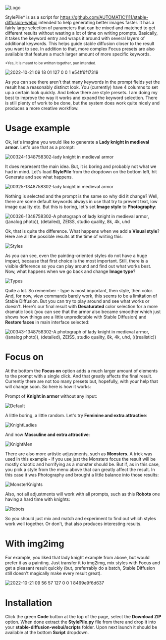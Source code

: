 ![Logo](https://user-images.githubusercontent.com/17021558/197962979-43290ce2-9a62-49c7-8295-5ad3fcdd1df0.png)

StylePile* is as a script for https://github.com/AUTOMATIC1111/stable-diffusion-webui intended to help generating better images faster. It has a fairly large selection of parameters that can be mixed and matched to get different results without wasting a lot of time on writing prompts. Basically, it takes the keyword entry and wraps it around with several layers of additional keywords. This helps guide stable diffusion closer to the result you want to see. In addition to that, more complex Focus presets are also available that feature a much larger amount of more specific keywords.

<sub>*Yes, it is meant to be written together, pun intended.</sub>

![2022-10-21 09 18 01 127 0 0 1 e54ff6f17319](https://user-images.githubusercontent.com/17021558/197129750-92ce8e86-c154-4c28-9224-548f4e0df418.png)

As you can see there aren't that many keywords in the prompt fields yet the result has a reasonably distinct look. You (currently) have 4 columns to set up a certain look quickly. And below there are style presets. I am doing my best to improve the way it works and expand the keyword selection. There is still plenty of work to be done, but the system does work quite nicely and produces a more creative workflow.

# Usage example
Ok, let's imagine you would like to generate a **Lady knight in medieval armor**. Let's use that as a prompt:

![00324-1348758302-lady knight in medieval armor](https://user-images.githubusercontent.com/17021558/197111727-29c9e389-d871-48f6-b7d0-a97aa5c14775.png)

It does represent the main idea. But, it is boring and probably not what we had in mind. Let's load **StylePile** from the dropdown on the bottom left, hit Generate and see what happens.

![00325-1348758302-lady knight in medieval armor](https://user-images.githubusercontent.com/17021558/197112034-733c672a-0a9e-40e4-90fd-3409ff354cdf.png)

Nothing is selected and the prompt is the same so why did it change? Well, there are some default keywords always in use that try to prevent text, low image quality etc. But this is boring, let's set **Image style** to **Photography**:

![00326-1348758302-A photograph of  lady knight in medieval armor, ((analog photo)), (detailed), ZEISS, studio quality, 8k, 4k, uhd](https://user-images.githubusercontent.com/17021558/197112225-906a9cb1-86ea-48a5-a21a-5b8dd095875b.png)

Ok, that is quite the difference. What happens when we add a **Visual style**? Here are all the possible results at the time of writing this:

![Styles](https://user-images.githubusercontent.com/17021558/197112781-26e05e01-9da9-4775-a224-41b1eb613eb6.png)

As you can see, even the painting-oriented styles do not have a huge impact, because that first choice is the most important. Still, there is a visible difference so you can play around and find out what works best. Now, what happens when we go back and change **Image type**?

![Types](https://user-images.githubusercontent.com/17021558/197113389-f256c97a-f26a-4a8f-9219-977344a612f0.png)

Quite a lot. So remember - type is most important, then style, then color. And, for now, view commands barely work, this seems to be a limitation of Stable Diffusion. But you can try to play around and see what works or doesn't.
Here's our final result with **Desaturated** color selection for a more dramatic look (you can see that the armor also became smoother which just shows how things are a little unpredictable with Stable Diffusion) and **Restore faces** in main interface selected:

![00343-1348758302-A photograph of  lady knight in medieval armor, ((analog photo)), (detailed), ZEISS, studio quality, 8k, 4k, uhd, (((realistic))](https://user-images.githubusercontent.com/17021558/197114973-499addaf-de7f-44f1-8069-1b3d0b9f36bf.png)

# Focus on
At the bottom the **Focus on** option adds a much larger amount of elements to the prompt with a single click. And that greatly affects the final result. Currently there are not too many presets but, hopefully, with your help that will change soon. So here is how it works:

Prompt of **Knight in armor** without any input:

![Default](https://user-images.githubusercontent.com/17021558/196643976-f7409711-ee6e-4a27-9524-a03827384c34.png)

A little boring, a little random. Let's try **Feminine and extra attractive**:

![KnightLadies](https://user-images.githubusercontent.com/17021558/196644475-596e7c05-bed4-47cd-9afc-56ff70a4ca8c.png)

And now **Masculine and extra attractive**:

![KnightMen](https://user-images.githubusercontent.com/17021558/196644706-2df9e416-c6f5-4247-8129-3f2ce3f66cc2.png)

There are also more artistic adjustments, such as **Monsters**. A trick was used in this example - if you use just the Monsters focus the result will be mostly chaotic and horrifying as a monster should be. But if, as in this case, you pick a style from the menu above that can greatly affect the result. In this case it was Photography and brought a little balance into those results:

![MonsterKnights](https://user-images.githubusercontent.com/17021558/196644813-7f3184b0-1b81-4a16-a078-c8f3d7a8c419.png)

Also, not all adjustments will work with all prompts, such as this **Robots** one having a hard time with knights:

![Robots](https://user-images.githubusercontent.com/17021558/196645673-17d24ea2-bb9a-4089-9863-d5d0f6deac2e.png)

So you should just mix and match and experiment to find out which styles work well together. Or don't, that also produces interesting results.

# With img2img
For example, you liked that lady knight example from above, but would prefer it as a painting. Just transfer it to img2img, mix styles with Focus and get a pleasant result quickly (but, preferrably do a batch, Stable Diffusion still doesn't magically make every result great). 

![2022-10-21 09 56 57 127 0 0 1 8469e9f6d637](https://user-images.githubusercontent.com/17021558/197132497-f5d6b9cb-7ac1-4c83-94ba-4b0b13fc90ef.png)

# Installation
Click the green **Code** button at the top of the page, select the **Download ZIP** option. When done extract the **StylePile.py** file from there and drop it into your **stable-diffusion-webui/scripts** folder. Upon next launch it should be available at the bottom **Script** dropdown.
